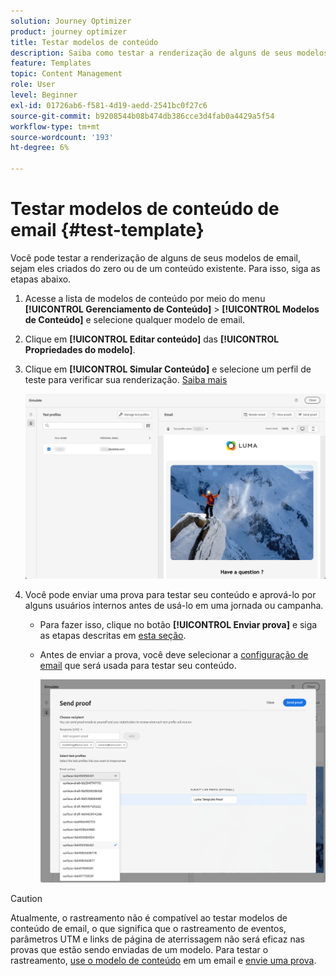 ```yaml
---
solution: Journey Optimizer
product: journey optimizer
title: Testar modelos de conteúdo
description: Saiba como testar a renderização de alguns de seus modelos de conteúdo de email
feature: Templates
topic: Content Management
role: User
level: Beginner
exl-id: 01726ab6-f581-4d19-aedd-2541bc0f27c6
source-git-commit: b9208544b08b474db386cce3d4fab0a4429a5f54
workflow-type: tm+mt
source-wordcount: '193'
ht-degree: 6%

---
```


# Testar modelos de conteúdo de email {#test-template}

Você pode testar a renderização de alguns de seus modelos de email, sejam eles criados do zero ou de um conteúdo existente. Para isso, siga as etapas abaixo.

1. Acesse a lista de modelos de conteúdo por meio do menu **[!UICONTROL Gerenciamento de Conteúdo]** > **[!UICONTROL Modelos de Conteúdo]** e selecione qualquer modelo de email.

1. Clique em **[!UICONTROL Editar conteúdo]** das **[!UICONTROL Propriedades do modelo]**.

1. Clique em **[!UICONTROL Simular Conteúdo]** e selecione um perfil de teste para verificar sua renderização. [Saiba mais](../content-management/preview-test.md)

   ![](assets/content-template-stimulate.png)

1. Você pode enviar uma prova para testar seu conteúdo e aprová-lo por alguns usuários internos antes de usá-lo em uma jornada ou campanha.

   * Para fazer isso, clique no botão **[!UICONTROL Enviar prova]** e siga as etapas descritas em [esta seção](../content-management/proofs.md).

   * Antes de enviar a prova, você deve selecionar a [configuração de email](../configuration/channel-surfaces.md) que será usada para testar seu conteúdo.

     ![](assets/content-template-stimulate-proof-surface.png)

>[!CAUTION]
>
>Atualmente, o rastreamento não é compatível ao testar modelos de conteúdo de email, o que significa que o rastreamento de eventos, parâmetros UTM e links de página de aterrissagem não será eficaz nas provas que estão sendo enviadas de um modelo. Para testar o rastreamento, [use o modelo de conteúdo](../email/use-email-templates.md) em um email e [envie uma prova](../content-management/preview-test.md#send-proofs).
